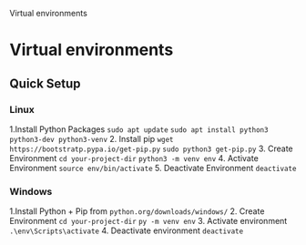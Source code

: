 Virtual environments

# Virtual environments



## Quick Setup
### Linux
1.Install Python Packages
`sudo apt update`
`sudo apt install python3 python3-dev python3-venv`
2. Install pip
`wget https://bootstratp.pypa.io/get-pip.py`
`sudo python3 get-pip.py`
3. Create Environment
`cd your-project-dir`
`python3 -m venv env`
4. Activate Environment
`source env/bin/activate`
5. Deactivate Environment
`deactivate`

### Windows
1.Install Python + Pip from
`python.org/downloads/windows/`
2. Create Environment
`cd your-project-dir`
`py -m venv env`
3. Activate environment
`.\env\Scripts\activate`
4. Deactivate environment
`deactivate`
